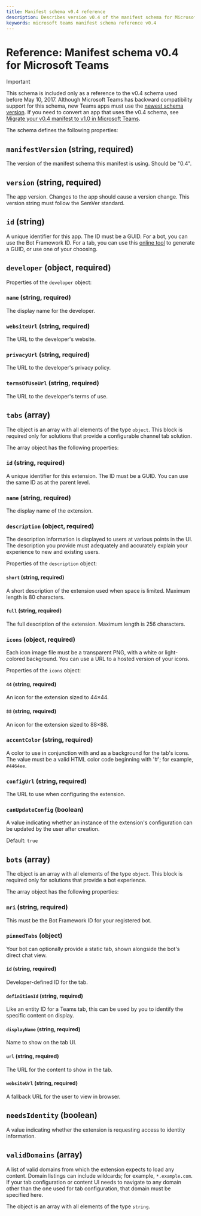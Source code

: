 ```yaml
---
title: Manifest schema v0.4 reference
description: Describes version v0.4 of the manifest schema for Microsoft Teams
keywords: microsoft teams manifest schema reference v0.4
---
```


# Reference: Manifest schema v0.4 for Microsoft Teams

> [!IMPORTANT]
> This schema is included only as a reference to the v0.4 schema used before May 10, 2017. Although Microsoft Teams has backward compatibility support for this schema, new Teams apps must use the [newest schema version](~/resources/schema/manifest-schema). If you need to convert an app that uses the v0.4 schema, see [Migrate your v0.4 manifest to v1.0 in Microsoft Teams](~/resources/schema/manifest-schema-migrate).

The schema defines the following properties:

## `manifestVersion` (string, required)

The version of the manifest schema this manifest is using. Should be "0.4".

## `version` (string, required)

The app version. Changes to the app should cause a version change. This version string must follow the SemVer standard.

## `id` (string)

A unique identifier for this app. The ID must be a GUID. For a bot, you can use the Bot Framework ID. For a tab, you can use this [online tool](https://guidgenerator.com/) to generate a GUID, or use one of your choosing.

## `developer` (object, required)

Properties of the `developer` object:

### `name` (string, required)

The display name for the developer.

### `websiteUrl` (string, required)

The URL to the developer's website.

### `privacyUrl` (string, required)

The URL to the developer's privacy policy.

### `termsOfUseUrl` (string, required)

The URL to the developer's terms of use.

## `tabs` (array)

The object is an array with all elements of the type `object`. This block is required only for solutions that provide a configurable channel tab solution.

The array object has the following properties:

### `id` (string, required)

A unique identifier for this extension. The ID must be a GUID. You can use the same ID as at the parent level.

### `name` (string, required)

The display name of the extension.

### `description` (object, required)

The description information is displayed to users at various points in the UI. The description you provide must adequately and accurately explain your experience to new and existing users.

Properties of the `description` object:

#### `short` (string, required)

A short description of the extension used when space is limited. Maximum length is 80 characters.

#### `full` (string, required)

The full description of the extension. Maximum length is 256 characters.

### `icons` (object, required)

Each icon image file must be a transparent PNG, with a white or light-colored background. You can use a URL to a hosted version of your icons.  

Properties of the `icons` object:

#### `44` (string, required)

An icon for the extension sized to 44&times;44.

#### `88` (string, required)

An icon for the extension sized to 88&times;88.

### `accentColor` (string, required)

A color to use in conjunction with and as a background for the tab's icons. The value must be a valid HTML color code beginning with '#'; for example, `#4464ee`.

### `configUrl` (string, required)

The URL to use when configuring the extension.

### `canUpdateConfig` (boolean)

A value indicating whether an instance of the extension's configuration can be updated by the user after creation.

Default: `true`

## `bots` (array)

The object is an array with all elements of the type `object`. This block is required only for solutions that provide a bot experience.

The array object has the following properties:

### `mri` (string, required)

This must be the Bot Framework ID for your registered bot.

### `pinnedTabs` (object)

Your bot can optionally provide a static tab, shown alongside the bot's direct chat view.

#### `id` (string, required)

Developer-defined ID for the tab.

#### `definitionId`  (string, required)

Like an entity ID for a Teams tab, this can be used by you to identify the specific content on display.

#### `displayName` (string, required)  

Name to show on the tab UI.

#### `url` (string, required)  

The URL for the content to show in the tab.

#### `websiteUrl` (string, required)

A fallback URL for the user to view in browser.

## `needsIdentity` (boolean)

A value indicating whether the extension is requesting access to identity information.

## `validDomains` (array)

A list of valid domains from which the extension expects to load any content. Domain listings can include wildcards; for example, `*.example.com`. If your tab configuration or content UI needs to navigate to any domain other than the one used for tab configuration, that domain must be specified here.

The object is an array with all elements of the type `string`.
